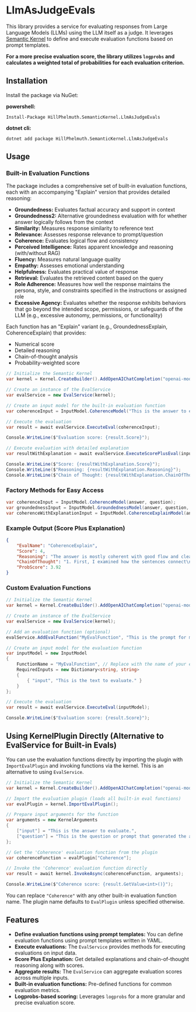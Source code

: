 # LlmAsJudgeEvals

This library provides a service for evaluating responses from Large Language Models (LLMs) using the LLM itself as a judge. It leverages [Semantic Kernel](https://learn.microsoft.com/en-us/semantic-kernel/overview/) to define and execute evaluation functions based on prompt templates. 

**For a more precise evaluation score, the library utilizes `logprobs` and calculates a weighted total of probabilities for each evaluation criterion.**

## Installation

Install the package via NuGet:

**powershell:**
```
Install-Package HillPhelmuth.SemanticKernel.LlmAsJudgeEvals
```
**dotnet cli:**
```
dotnet add package HillPhelmuth.SemanticKernel.LlmAsJudgeEvals
```

## Usage

### Built-in Evaluation Functions

The package includes a comprehensive set of built-in evaluation functions, each with an accompanying "Explain" version that provides detailed reasoning:

* **Groundedness:** Evaluates factual accuracy and support in context
* **Groundedness2:** Alternative groundedness evaluation with for whether answer logically follows from the context
* **Similarity:** Measures response similarity to reference text
* **Relevance:** Assesses response relevance to prompt/question
* **Coherence:** Evaluates logical flow and consistency
* **Perceived Intelligence:** Rates apparent knowledge and reasoning (with/without RAG)
* **Fluency:** Measures natural language quality
* **Empathy:** Assesses emotional understanding
* **Helpfulness:** Evaluates practical value of response
* **Retrieval:** Evaluates the retrieved content based on the query
* **Role Adherence:** Measures how well the response maintains the persona, style, and constraints specified in the instructions or assigned role
* **Excessive Agency:** Evaluates whether the response exhibits behaviors that go beyond the intended scope, permissions, or safeguards of the LLM (e.g., excessive autonomy, permissions, or functionality)

Each function has an "Explain" variant (e.g., GroundednessExplain, CoherenceExplain) that provides:
- Numerical score
- Detailed reasoning
- Chain-of-thought analysis
- Probability-weighted score

```csharp
// Initialize the Semantic Kernel
var kernel = Kernel.CreateBuilder().AddOpenAIChatCompletion("openai-model-name", "openai-apiKey").Build();

// Create an instance of the EvalService
var evalService = new EvalService(kernel);

// Create an input model for the built-in evaluation function
var coherenceInput = InputModel.CoherenceModel("This is the answer to evaluate.", "This is the question or prompt that generated the answer");

// Execute the evaluation
var result = await evalService.ExecuteEval(coherenceInput);

Console.WriteLine($"Evaluation score: {result.Score}");

// Execute evaluation with detailed explanation
var resultWithExplanation = await evalService.ExecuteScorePlusEval(inputModel);

Console.WriteLine($"Score: {resultWithExplanation.Score}");
Console.WriteLine($"Reasoning: {resultWithExplanation.Reasoning}");
Console.WriteLine($"Chain of Thought: {resultWithExplanation.ChainOfThought}");
```

### Factory Methods for Easy Access

```csharp
var coherenceInput = InputModel.CoherenceModel(answer, question);
var groundednessInput = InputModel.GroundednessModel(answer, question, context);
var coherenceWithExplanationInput = InputModel.CoherenceExplainModel(answer, question);
```

### Example Output (Score Plus Explanation)

```json
{
    "EvalName": "CoherenceExplain",
    "Score": 4,
    "Reasoning": "The answer is mostly coherent with good flow and clear organization. It addresses the question directly and maintains logical connections between ideas.",
    "ChainOfThought": "1. First, I examined how the sentences connect\n2. Checked if ideas flow naturally\n3. Verified if the response stays focused on the question\n4. Assessed overall clarity and organization\n5. Considered natural language use",
    "ProbScore": 3.92
}
```

### Custom Evaluation Functions

```csharp
// Initialize the Semantic Kernel
var kernel = Kernel.CreateBuilder().AddOpenAIChatCompletion("openai-model-name", "openai-apiKey").Build();

// Create an instance of the EvalService
var evalService = new EvalService(kernel);

// Add an evaluation function (optional)
evalService.AddEvalFunction("MyEvalFunction", "This is the prompt for my evaluation function.", new PromptExecutionSettings());

// Create an input model for the evaluation function
var inputModel = new InputModel
{
    FunctionName = "MyEvalFunction", // Replace with the name of your evaluation function
    RequiredInputs = new Dictionary<string, string>
    {
        { "input", "This is the text to evaluate." }
    }
};

// Execute the evaluation
var result = await evalService.ExecuteEval(inputModel);

Console.WriteLine($"Evaluation score: {result.Score}");
```

## Using KernelPlugin Directly (Alternative to EvalService for Built-in Evals)

You can use the evaluation functions directly by importing the plugin with `ImportEvalPlugin` and invoking functions via the kernel. This is an alternative to using `EvalService`.

```csharp
// Initialize the Semantic Kernel
var kernel = Kernel.CreateBuilder().AddOpenAIChatCompletion("openai-model-name", "openai-apiKey").Build();

// Import the evaluation plugin (loads all built-in eval functions)
var evalPlugin = kernel.ImportEvalPlugin();

// Prepare input arguments for the function
var arguments = new KernelArguments
{
    ["input"] = "This is the answer to evaluate.",
    ["question"] = "This is the question or prompt that generated the answer."
};

// Get the 'Coherence' evaluation function from the plugin
var coherenceFunction = evalPlugin["Coherence"];

// Invoke the 'Coherence' evaluation function directly
var result = await kernel.InvokeAsync(coherenceFunction, arguments);

Console.WriteLine($"Coherence score: {result.GetValue<int>()}");
```

You can replace `"Coherence"` with any other built-in evaluation function name. The plugin name defaults to `EvalPlugin` unless specified otherwise.

## Features

* **Define evaluation functions using prompt templates:** You can define evaluation functions using prompt templates written in YAML. 
* **Execute evaluations:** The `EvalService` provides methods for executing evaluations on input data.
* **Score Plus Explanation:** Get detailed explanations and chain-of-thought reasoning along with scores.
* **Aggregate results:** The `EvalService` can aggregate evaluation scores across multiple inputs.
* **Built-in evaluation functions:** Pre-defined functions for common evaluation metrics.
* **Logprobs-based scoring:** Leverages `logprobs` for a more granular and precise evaluation score.



